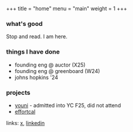 +++
title = "home"
menu = "main"
weight = 1
+++

### what's good

Stop and read. I am here.

### things I have done

- founding eng @ auctor (X25)
- founding eng @ greenboard (W24)
- johns hopkins '24

### projects

- [youni](https://useyouni.com) - admitted into YC F25, did not attend
- [effortcal](https://effortcal.com)

links: [x](x.com/geeparamind), [linkedin](https://www.linkedin.com/in/george-paragioudakis-1b42b61b2/)
